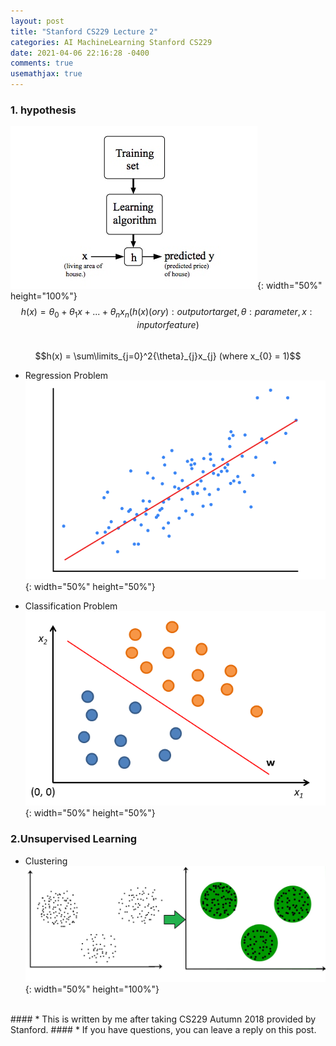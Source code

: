 ```yaml
---
layout: post
title: "Stanford CS229 Lecture 2"
categories: AI MachineLearning Stanford CS229
date: 2021-04-06 22:16:28 -0400
comments: true
usemathjax: true
---
```


### 1. hypothesis
![hypothesis](/images/stanford229/hypothesis.jpg){: width="50%" height="100%"}  
$$h(x) = {\theta}_{0} + {\theta}_{1}x + ... + {\theta}_{n}x_{n} (h(x) (or y): output or target, {\theta}: parameter, x: input or feature )$$  
$$h(x) = \sum\limits_{j=0}^2{\theta}_{j}x_{j} (where x_{0} = 1)$$  

- Regression Problem  
![linear regression](/images/stanford229/linear_regression.png){: width="50%" height="50%"}

- Classification Problem  
![classification problems](/images/stanford229/classification_problems.png){: width="50%" height="50%"}

### 2.Unsupervised Learning
- Clustering  
![clustering](/images/stanford229/clustering.jpg){: width="50%" height="100%"}

<br/>
#### * This is written by me after taking CS229 Autumn 2018 provided by Stanford.
#### * If you have questions, you can leave a reply on this post.

